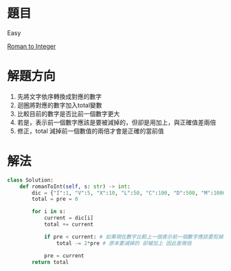 # 題目
Easy

[Roman to Integer](https://leetcode.com/problems/roman-to-integer/)

# 解題方向
1. 先將文字依序轉換成對應的數字
2. 迴圈將對應的數字加入total變數
3. 比較目前的數字是否比前一個數字更大
4. 若是，表示前一個數字應該是要被減掉的，但卻是用加上，與正確值差兩倍
5. 修正，total 減掉前一個數值的兩倍才會是正確的當前值


# 解法

```python
class Solution:
    def romanToInt(self, s: str) -> int:
        dic = {"I":1, "V":5, "X":10, "L":50, "C":100, "D":500, "M":1000}
        total = pre = 0

        for i in s:
            current = dic[i]
            total += current

            if pre < current: # 如果現在數字比較上一個表示前一個數字應該要剪掉的
                total -= 2*pre # 原本要減掉的 卻被加上 因此差兩倍

            pre = current
        return total
```